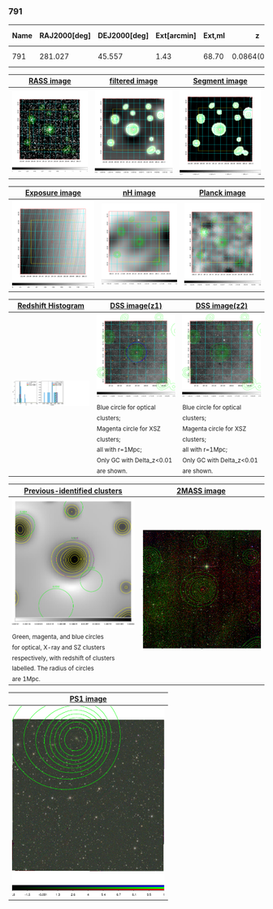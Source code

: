 <div STYLE="page-break-after: always;"></div>

### 791

|Name|RAJ2000[deg]|DEJ2000[deg] |Ext[arcmin]| Ext,ml | z | z_src| C|GC(XSZ,Delta_z<0.01)| GC(OPT,Delta_z<0.01)|GC| R_sig[arcmin] | R500[arcmin] | R500[Mpc]| CRsig[c/s] | CR500[c/s] |L500[1E44 erg/s]|F500[1E-12 erg/s/cm^2]| M500[1E14 Msun]|Tx[keV]|Cnt_sig|Beta|Rc[arcmin]|Comment|Alias|
|---|---|---|---|---|---|------|---|--------|---------|----------|---|---|---|---|---|---|---|---|---|---|---|---|---|---|
|791| 281.027| 45.557| 1.43| 68.70| 0.0864(0.005)| z1, z_xsz| B| MCXC| N, W| MCXC, N, W| 8.800| 8.573| 0.833| 0.173(0.021)| 0.172(0.021)| 0.557(0.030)| 3.000(0.164)| 1.78(0.05)| 3.14(0.05)| 183.9| 0.890(-0.103+0.077)| 3.706(-0.594+0.432)| -| k104|

|[RASS image](../image/791/791_img.pdf)|[filtered image](../image/791/791_fil.pdf)|[Segment image](../image/791/791_seg.pdf)|
|-------------------|--------------------|-------------------|
| <img src="../image/791/791_img.png" width="300">  | <img src="../image/791/791_fil.png" width="300">   | <img src="../image/791/791_seg.png" width="300">  |

|[Exposure image](../image/791/791_mex.pdf)| [nH image](../image/791/791_nh.pdf)| [Planck image](../image/791/791_p.pdf)|
|-------------------|--------------------|-------------------|
|<img src="../image/791/791_mex.png" width="300">   | <img src="../image/791/791_nh.png" width="300">    | <img src="../image/791/791_p.png" width="300"> |

|[Redshift Histogram](../image/791/791_zg.pdf) | [DSS image(z1)](../image/791/791_dss_z1.pdf)      |  [DSS image(z2)](../image/791/791_dss_z2.pdf)    |
|-------------------|--------------------|-------------------|
|<img src="../image/791/791_zg.png" width="300"> |<img src="../image/791/791_dss_z1.png" width="300"> <sub><br>Blue circle for optical clusters; <br>Magenta circle for XSZ clusters; <br>all with r=1Mpc; <br>Only GC with Delta_z<0.01 are shown. </sub>| <img src="../image/791/791_dss_z2.png" width="300"><sub><br>Blue circle for optical clusters; <br>Magenta circle for XSZ clusters; <br>all with r=1Mpc; <br>Only GC with Delta_z<0.01 are shown. </sub> |

|[Previous-identified clusters](../image/791/791_gc.pdf) | [2MASS image](../image/791/791_2mass.pdf)      |
|-------------------|-------------------|
|<img src=../image/791/791_gc.png width="300"> <br><sub>Green, magenta, and blue circles <br>for optical, X-ray and SZ clusters <br>respectively, with redshift of clusters <br>labelled. The radius of circles <br>are 1Mpc.</sub>|<img src="../image/791/791_2mass.png" width="300">  |

|[PS1 image](../image/791/791_ps1.pdf)            |
|-------------------|
| <img src="../image/791/791_ps1.png" width="300">  |
